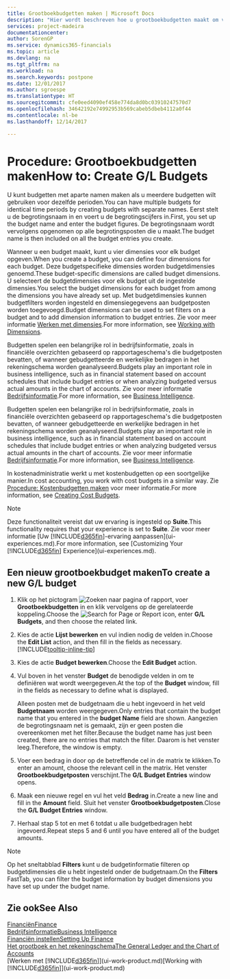 ```yaml
---
title: Grootboekbudgetten maken | Microsoft Docs
description: "Hier wordt beschreven hoe u grootboekbudgetten maakt om verschillende financiële activiteiten te prognosticeren en dimensies toewijst voor bedrijfsinformatiedoeleinden."
services: project-madeira
documentationcenter: 
author: SorenGP
ms.service: dynamics365-financials
ms.topic: article
ms.devlang: na
ms.tgt_pltfrm: na
ms.workload: na
ms.search.keywords: postpone
ms.date: 12/01/2017
ms.author: sgroespe
ms.translationtype: HT
ms.sourcegitcommit: cfe0eed4090ef458e774da8d0bc03910247570d7
ms.openlocfilehash: 34642192e74992953b569cabeb5dbeb4112a0f44
ms.contentlocale: nl-be
ms.lasthandoff: 12/14/2017

---
```

# <a name="how-to-create-gl-budgets"></a><span data-ttu-id="d6f19-103">Procedure: Grootboekbudgetten maken</span><span class="sxs-lookup"><span data-stu-id="d6f19-103">How to: Create G/L Budgets</span></span>
<span data-ttu-id="d6f19-104">U kunt budgetten met aparte namen maken als u meerdere budgetten wilt gebruiken voor dezelfde perioden.</span><span class="sxs-lookup"><span data-stu-id="d6f19-104">You can have multiple budgets for identical time periods by creating budgets with separate names.</span></span> <span data-ttu-id="d6f19-105">Eerst stelt u de begrotingsnaam in en voert u de begrotingscijfers in.</span><span class="sxs-lookup"><span data-stu-id="d6f19-105">First, you set up the budget name and enter the budget figures.</span></span> <span data-ttu-id="d6f19-106">De begrotingsnaam wordt vervolgens opgenomen op alle begrotingsposten die u maakt.</span><span class="sxs-lookup"><span data-stu-id="d6f19-106">The budget name is then included on all the budget entries you create.</span></span>  

 <span data-ttu-id="d6f19-107">Wanneer u een budget maakt, kunt u vier dimensies voor elk budget opgeven.</span><span class="sxs-lookup"><span data-stu-id="d6f19-107">When you create a budget, you can define four dimensions for each budget.</span></span> <span data-ttu-id="d6f19-108">Deze budgetspecifieke dimensies worden budgetdimensies genoemd.</span><span class="sxs-lookup"><span data-stu-id="d6f19-108">These budget-specific dimensions are called budget dimensions.</span></span> <span data-ttu-id="d6f19-109">U selecteert de budgetdimensies voor elk budget uit de ingestelde dimensies.</span><span class="sxs-lookup"><span data-stu-id="d6f19-109">You select the budget dimensions for each budget from among the dimensions you have already set up.</span></span> <span data-ttu-id="d6f19-110">Met budgetdimensies kunnen budgetfilters worden ingesteld en dimensiegegevens aan budgetposten worden toegevoegd.</span><span class="sxs-lookup"><span data-stu-id="d6f19-110">Budget dimensions can be used to set filters on a budget and to add dimension information to budget entries.</span></span> <span data-ttu-id="d6f19-111">Zie voor meer informatie [Werken met dimensies](finance-dimensions.md).</span><span class="sxs-lookup"><span data-stu-id="d6f19-111">For more information, see [Working with Dimensions](finance-dimensions.md).</span></span>

 <span data-ttu-id="d6f19-112">Budgetten spelen een belangrijke rol in bedrijfsinformatie, zoals in financiële overzichten gebaseerd op rapportageschema's die budgetposten bevatten, of wanneer gebudgetteerde en werkelijke bedragen in het rekeningschema worden geanalyseerd.</span><span class="sxs-lookup"><span data-stu-id="d6f19-112">Budgets play an important role in business intelligence, such as in financial statement based on account schedules that include budget entries or when analyzing budgeted versus actual amounts in the chart of accounts.</span></span> <span data-ttu-id="d6f19-113">Zie voor meer informatie [Bedrijfsinformatie](bi.md).</span><span class="sxs-lookup"><span data-stu-id="d6f19-113">For more information, see [Business Intelligence](bi.md).</span></span>

 <span data-ttu-id="d6f19-114">Budgetten spelen een belangrijke rol in bedrijfsinformatie, zoals in financiële overzichten gebaseerd op rapportageschema's die budgetposten bevatten, of wanneer gebudgetteerde en werkelijke bedragen in het rekeningschema worden geanalyseerd.</span><span class="sxs-lookup"><span data-stu-id="d6f19-114">Budgets play an important role in business intelligence, such as in financial statement based on account schedules that include budget entries or when analyzing budgeted versus actual amounts in the chart of accounts.</span></span> <span data-ttu-id="d6f19-115">Zie voor meer informatie [Bedrijfsinformatie](bi.md).</span><span class="sxs-lookup"><span data-stu-id="d6f19-115">For more information, see [Business Intelligence](bi.md).</span></span>

<span data-ttu-id="d6f19-116">In kostenadministratie werkt u met kostenbudgetten op een soortgelijke manier.</span><span class="sxs-lookup"><span data-stu-id="d6f19-116">In cost accounting, you work with cost budgets in a similar way.</span></span> <span data-ttu-id="d6f19-117">Zie [Procedure: Kostenbudgetten maken](finance-create-cost-budgets.md) voor meer informatie.</span><span class="sxs-lookup"><span data-stu-id="d6f19-117">For more information, see [Creating Cost Budgets](finance-create-cost-budgets.md).</span></span>    

 > [!NOTE]  
>   <span data-ttu-id="d6f19-118">Deze functionaliteit vereist dat uw ervaring is ingesteld op **Suite**.</span><span class="sxs-lookup"><span data-stu-id="d6f19-118">This functionality requires that your experience is set to **Suite**.</span></span> <span data-ttu-id="d6f19-119">Zie voor meer informatie [Uw [!INCLUDE[d365fin](includes/d365fin_md.md)]-ervaring aanpassen](ui-experiences.md).</span><span class="sxs-lookup"><span data-stu-id="d6f19-119">For more information, see [Customizing Your [!INCLUDE[d365fin](includes/d365fin_md.md)] Experience](ui-experiences.md).</span></span>  

## <a name="to-create-a-new-gl-budget"></a><span data-ttu-id="d6f19-120">Een nieuw grootboekbudget maken</span><span class="sxs-lookup"><span data-stu-id="d6f19-120">To create a new G/L budget</span></span>  
1. <span data-ttu-id="d6f19-121">Klik op het pictogram ![Zoeken naar pagina of rapport](media/ui-search/search_small.png "pictogram Zoeken naar pagina of rapport"), voer **Grootboekbudgetten** in en klik vervolgens op de gerelateerde koppeling.</span><span class="sxs-lookup"><span data-stu-id="d6f19-121">Choose the ![Search for Page or Report](media/ui-search/search_small.png "Search for Page or Report icon") icon, enter **G/L Budgets**, and then choose the related link.</span></span>  
2. <span data-ttu-id="d6f19-122">Kies de actie **Lijst bewerken** en vul indien nodig de velden in.</span><span class="sxs-lookup"><span data-stu-id="d6f19-122">Choose the **Edit List** action, and then fill in the fields as necessary.</span></span> [!INCLUDE[tooltip-inline-tip](includes/tooltip-inline-tip_md.md)]  
3. <span data-ttu-id="d6f19-123">Kies de actie **Budget bewerken**.</span><span class="sxs-lookup"><span data-stu-id="d6f19-123">Choose the **Edit Budget** action.</span></span>
4. <span data-ttu-id="d6f19-124">Vul boven in het venster **Budget** de benodigde velden in om te definiëren wat wordt weergegeven.</span><span class="sxs-lookup"><span data-stu-id="d6f19-124">At the top of the **Budget** window, fill in the fields as necessary to define what is displayed.</span></span>  

    <span data-ttu-id="d6f19-125">Alleen posten met de budgetnaam die u hebt ingevoerd in het veld **Budgetnaam** worden weergegeven.</span><span class="sxs-lookup"><span data-stu-id="d6f19-125">Only entries that contain the budget name that you entered in the **budget Name** field are shown.</span></span> <span data-ttu-id="d6f19-126">Aangezien de begrotingsnaam net is gemaakt, zijn er geen posten die overeenkomen met het filter.</span><span class="sxs-lookup"><span data-stu-id="d6f19-126">Because the budget name has just been created, there are no entries that match the filter.</span></span> <span data-ttu-id="d6f19-127">Daarom is het venster leeg.</span><span class="sxs-lookup"><span data-stu-id="d6f19-127">Therefore, the window is empty.</span></span>  
5. <span data-ttu-id="d6f19-128">Voer een bedrag in door op de betreffende cel in de matrix te klikken.</span><span class="sxs-lookup"><span data-stu-id="d6f19-128">To enter an amount, choose the relevant cell in the matrix.</span></span> <span data-ttu-id="d6f19-129">Het venster **Grootboekbudgetposten** verschijnt.</span><span class="sxs-lookup"><span data-stu-id="d6f19-129">The **G/L Budget Entries** window opens.</span></span>  
6. <span data-ttu-id="d6f19-130">Maak een nieuwe regel en vul het veld **Bedrag** in.</span><span class="sxs-lookup"><span data-stu-id="d6f19-130">Create a new line and fill in the **Amount** field.</span></span> <span data-ttu-id="d6f19-131">Sluit het venster **Grootboekbudgetposten**.</span><span class="sxs-lookup"><span data-stu-id="d6f19-131">Close the **G/L Budget Entries** window.</span></span>  
7. <span data-ttu-id="d6f19-132">Herhaal stap 5 tot en met 6 totdat u alle budgetbedragen hebt ingevoerd.</span><span class="sxs-lookup"><span data-stu-id="d6f19-132">Repeat steps 5 and 6 until you have entered all of the budget amounts.</span></span>  

> [!NOTE]  
>  <span data-ttu-id="d6f19-133">Op het sneltabblad **Filters** kunt u de budgetinformatie filteren op budgetdimensies die u hebt ingesteld onder de budgetnaam.</span><span class="sxs-lookup"><span data-stu-id="d6f19-133">On the **Filters** FastTab, you can filter the budget information by budget dimensions you have set up under the budget name.</span></span>   

## <a name="see-also"></a><span data-ttu-id="d6f19-134">Zie ook</span><span class="sxs-lookup"><span data-stu-id="d6f19-134">See Also</span></span>
[<span data-ttu-id="d6f19-135">Financiën</span><span class="sxs-lookup"><span data-stu-id="d6f19-135">Finance</span></span>](finance.md)  
[<span data-ttu-id="d6f19-136">Bedrijfsinformatie</span><span class="sxs-lookup"><span data-stu-id="d6f19-136">Business Intelligence</span></span>](bi.md)  
[<span data-ttu-id="d6f19-137">Financiën instellen</span><span class="sxs-lookup"><span data-stu-id="d6f19-137">Setting Up Finance</span></span>](finance-setup-finance.md)  
[<span data-ttu-id="d6f19-138">Het grootboek en het rekeningschema</span><span class="sxs-lookup"><span data-stu-id="d6f19-138">The General Ledger and the Chart of Accounts</span></span>](finance-general-ledger.md)  
<span data-ttu-id="d6f19-139">[Werken met [!INCLUDE[d365fin](includes/d365fin_md.md)]](ui-work-product.md)</span><span class="sxs-lookup"><span data-stu-id="d6f19-139">[Working with [!INCLUDE[d365fin](includes/d365fin_md.md)]](ui-work-product.md)</span></span>  

